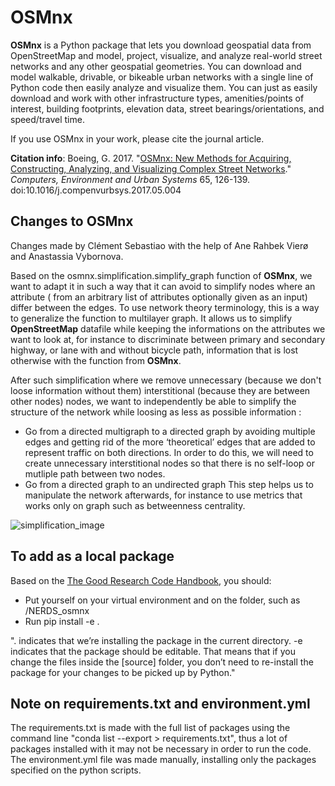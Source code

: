 # OSMnx

**OSMnx** is a Python package that lets you download geospatial data from OpenStreetMap and model, project, visualize, and analyze real-world street networks and any other geospatial geometries. You can download and model walkable, drivable, or bikeable urban networks with a single line of Python code then easily analyze and visualize them. You can just as easily download and work with other infrastructure types, amenities/points of interest, building footprints, elevation data, street bearings/orientations, and speed/travel time.

If you use OSMnx in your work, please cite the journal article.

**Citation info**: Boeing, G. 2017. "[OSMnx: New Methods for Acquiring, Constructing, Analyzing, and Visualizing Complex Street Networks](https://geoffboeing.com/publications/osmnx-complex-street-networks/)." *Computers, Environment and Urban Systems* 65, 126-139. doi:10.1016/j.compenvurbsys.2017.05.004


## Changes to OSMnx

Changes made by Clément Sebastiao with the help of Ane Rahbek Vierø and Anastassia Vybornova.

Based on the osmnx.simplification.simplify_graph function of **OSMnx**, we want to adapt it in such a way that it can avoid to simplify nodes where an attribute ( from an arbitrary list of attributes optionally given as an input) differ between the edges. To use network theory terminology, this is a way to generalize the function to multilayer graph. It allows us to simplify **OpenStreetMap** datafile while keeping the informations on the attributes we want to look at, for instance to discriminate between primary and secondary highway, or lane with and without bicycle path, information that is lost otherwise with the function from **OSMnx**.

After such simplification where we remove unnecessary (because we don't loose information without them) interstitional (because they are between other nodes) nodes, we want to independently be able to simplify the structure of the network while loosing as less as possible information :
* Go from a directed multigraph to a directed graph by avoiding multiple edges and getting rid of the more ‘theoretical’ edges that are added to represent traffic on both directions. In order to do this, we will need to create unnecessary interstitional nodes so that there is no self-loop or mutliple path between two nodes.
* Go from a directed graph to an undirected graph
This step helps us to manipulate the network afterwards, for instance to use metrics that works only on graph such as betweenness centrality.

![simplification_image](https://user-images.githubusercontent.com/61236142/155726851-92bccbc4-10fb-4fd3-9fdc-c0673cd284fd.jpg)

## To add as a local package

Based on the [The Good Research Code Handbook](https://goodresearch.dev/setup.html#pip-install-your-package), you should:
* Put yourself on your virtual environment and on the folder, such as /NERDS_osmnx
* Run pip install -e .

". indicates that we’re installing the package in the current directory. -e indicates that the package should be editable. That means that if you change the files inside the [source] folder, you don’t need to re-install the package for your changes to be picked up by Python."

## Note on requirements.txt and environment.yml

The requirements.txt is made with the full list of packages using the command line "conda list --export > requirements.txt", thus a lot of packages installed with it may not be necessary in order to run the code. The environment.yml file was made manually, installing only the packages specified on the python scripts.